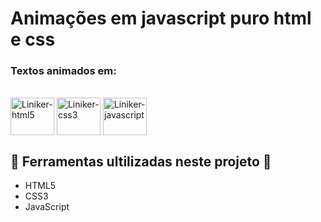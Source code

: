 # Animações em javascript puro html e css

### Textos animados em:

<div style="display: inline_block"><br>
  <img align="center" alt="Liniker-html5" height="60" width="70" src="https://cdn.jsdelivr.net/gh/devicons/devicon/icons/html5/html5-original-wordmark.svg">
  <img align="center" alt="Liniker-css3" height="60" width="70" src="https://cdn.jsdelivr.net/gh/devicons/devicon/icons/css3/css3-original-wordmark.svg">
  <img align="center" alt="Liniker-javascript" height="60" width="70" src="https://cdn.jsdelivr.net/gh/devicons/devicon/icons/java/java-original-wordmark.svg">
</div>

## 🔨 Ferramentas ultilizadas neste projeto 🔨

- HTML5
- CSS3
- JavaScript
